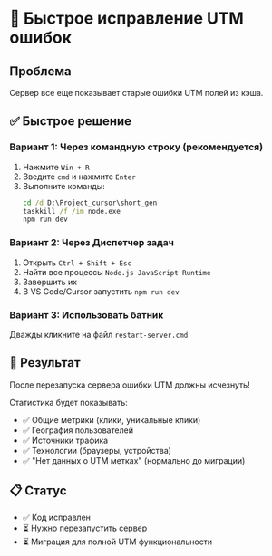 # 🚀 Быстрое исправление UTM ошибок

## Проблема
Сервер все еще показывает старые ошибки UTM полей из кэша.

## ✅ Быстрое решение

### Вариант 1: Через командную строку (рекомендуется)
1. Нажмите `Win + R`
2. Введите `cmd` и нажмите `Enter`
3. Выполните команды:
   ```cmd
   cd /d D:\Project_cursor\short_gen
   taskkill /f /im node.exe
   npm run dev
   ```

### Вариант 2: Через Диспетчер задач
1. Открыть `Ctrl + Shift + Esc`
2. Найти все процессы `Node.js JavaScript Runtime`
3. Завершить их
4. В VS Code/Cursor запустить `npm run dev`

### Вариант 3: Использовать батник
Дважды кликните на файл `restart-server.cmd`

## 🎯 Результат
После перезапуска сервера ошибки UTM должны исчезнуть!

Статистика будет показывать:
- ✅ Общие метрики (клики, уникальные клики)
- ✅ География пользователей  
- ✅ Источники трафика
- ✅ Технологии (браузеры, устройства)
- ✅ "Нет данных о UTM метках" (нормально до миграции)

## 📋 Статус
- ✅ Код исправлен
- ⏳ Нужно перезапустить сервер
- ⏳ Миграция для полной UTM функциональности
